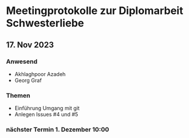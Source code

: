 # Meetingprotokolle zur Diplomarbeit Schwesterliebe

## 17. Nov 2023

### Anwesend

- Akhlaghpoor Azadeh
- Georg Graf

### Themen

- Einführung Umgang mit git
- Anlegen Issues #4 und #5

### nächster Termin 1. Dezember 10:00
